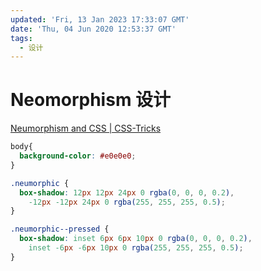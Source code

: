 ```yaml
---
updated: 'Fri, 13 Jan 2023 17:33:07 GMT'
date: 'Thu, 04 Jun 2020 12:53:37 GMT'
tags:
  - 设计
---
```


# Neomorphism 设计

[Neumorphism and CSS | CSS-Tricks](https://css-tricks.com/neumorphism-and-css/)

```css
body{
  background-color: #e0e0e0;
}

.neumorphic {
  box-shadow: 12px 12px 24px 0 rgba(0, 0, 0, 0.2),
    -12px -12px 24px 0 rgba(255, 255, 255, 0.5);
}

.neumorphic--pressed {
  box-shadow: inset 6px 6px 10px 0 rgba(0, 0, 0, 0.2),
    inset -6px -6px 10px 0 rgba(255, 255, 255, 0.5);
}
```
